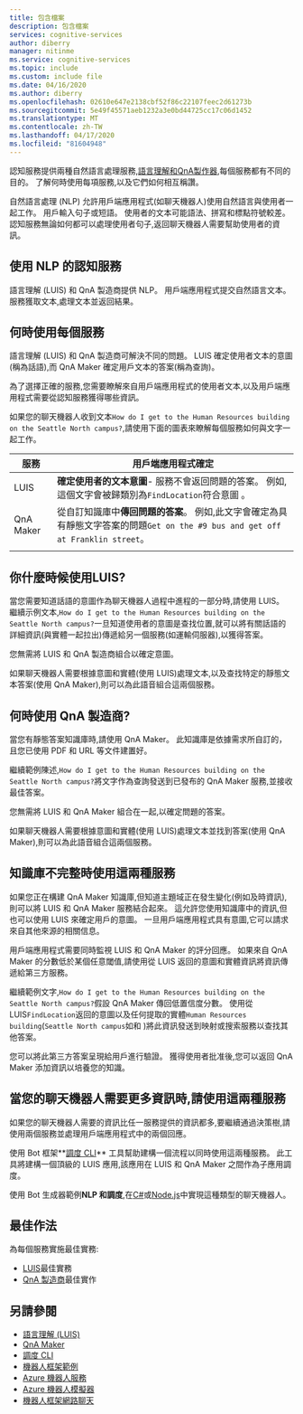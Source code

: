 ```yaml
---
title: 包含檔案
description: 包含檔案
services: cognitive-services
author: diberry
manager: nitinme
ms.service: cognitive-services
ms.topic: include
ms.custom: include file
ms.date: 04/16/2020
ms.author: diberry
ms.openlocfilehash: 02610e647e2138cbf52f86c22107feec2d61273b
ms.sourcegitcommit: 5e49f45571aeb1232a3e0bd44725cc17c06d1452
ms.translationtype: MT
ms.contentlocale: zh-TW
ms.lasthandoff: 04/17/2020
ms.locfileid: "81604948"
---
```

認知服務提供兩種自然語言處理服務,[語言理解和](../luis/what-is-luis.md)[QnA製作器](../qnamaker/overview/overview.md),每個服務都有不同的目的。 了解何時使用每項服務,以及它們如何相互稱讚。

自然語言處理 (NLP) 允許用戶端應用程式(如聊天機器人)使用自然語言與使用者一起工作。 用戶輸入句子或短語。 使用者的文本可能語法、拼寫和標點符號較差。 認知服務無論如何都可以處理使用者句子,返回聊天機器人需要幫助使用者的資訊。

## <a name="cognitive-services-with-nlp"></a>使用 NLP 的認知服務

語言理解 (LUIS) 和 QnA 製造商提供 NLP。 用戶端應用程式提交自然語言文本。 服務獲取文本,處理文本並返回結果。

## <a name="when-to-use-each-service"></a>何時使用每個服務

語言理解 (LUIS) 和 QnA 製造商可解決不同的問題。 LUIS 確定使用者文本的意圖(稱為話語),而 QnA Maker 確定用戶文本的答案(稱為查詢)。

為了選擇正確的服務,您需要瞭解來自用戶端應用程式的使用者文本,以及用戶端應用程式需要從認知服務獲得哪些資訊。

如果您的聊天機器人收到文本`How do I get to the Human Resources building on the Seattle North campus?`,請使用下面的圖表來瞭解每個服務如何與文字一起工作。

|服務|用戶端應用程式確定|
|--|--|
|LUIS|**確定使用者的文本意圖**- 服務不會返回問題的答案。 例如, 這個文字會被歸類別為`FindLocation`符合意圖 。<br>|
|QnA Maker|從自訂知識庫中**傳回問題的答案**。 例如,此文字會確定為具有靜態文字答案的問題`Get on the #9 bus and get off at Franklin street`。|
|||

## <a name="when-do-you-use-luis"></a>你什麼時候使用LUIS?

當您需要知道話語的意圖作為聊天機器人過程中進程的一部分時,請使用 LUIS。 繼續示例文本,`How do I get to the Human Resources building on the Seattle North campus?`一旦知道使用者的意圖是查找位置,就可以將有關話語的詳細資訊(與實體一起拉出)傳遞給另一個服務(如運輸伺服器),以獲得答案。

您無需將 LUIS 和 QnA 製造商組合以確定意圖。

如果聊天機器人需要根據意圖和實體(使用 LUIS)處理文本,以及查找特定的靜態文本答案(使用 QnA Maker),則可以為此語音組合這兩個服務。

## <a name="when-do-you-use-qna-maker"></a>何時使用 QnA 製造商?

當您有靜態答案知識庫時,請使用 QnA Maker。 此知識庫是依據需求所自訂的，且您已使用 PDF 和 URL 等文件建置好。

繼續範例陳述,`How do I get to the Human Resources building on the Seattle North campus?`將文字作為查詢發送到已發布的 QnA Maker 服務,並接收最佳答案。

您無需將 LUIS 和 QnA Maker 組合在一起,以確定問題的答案。

如果聊天機器人需要根據意圖和實體(使用 LUIS)處理文本並找到答案(使用 QnA Maker),則可以為此語音組合這兩個服務。

## <a name="use-both-services-when-your-knowledge-base-is-incomplete"></a>知識庫不完整時使用這兩種服務

如果您正在構建 QnA Maker 知識庫,但知道主題域正在發生變化(例如及時資訊),則可以將 LUIS 和 QnA Maker 服務結合起來。 這允許您使用知識庫中的資訊,但也可以使用 LUIS 來確定用戶的意圖。 一旦用戶端應用程式具有意圖,它可以請求來自其他來源的相關信息。

用戶端應用程式需要同時監視 LUIS 和 QnA Maker 的評分回應。 如果來自 QnA Maker 的分數低於某個任意閾值,請使用從 LUIS 返回的意圖和實體資訊將資訊傳遞給第三方服務。

繼續範例文字,`How do I get to the Human Resources building on the Seattle North campus?`假設 QnA Maker 傳回低置信度分數。 使用從 LUIS`FindLocation`返回的意圖以及任何提取的實體`Human Resources building`(`Seattle North campus`如和 )將此資訊發送到映射或搜索服務以查找其他答案。

您可以將此第三方答案呈現給用戶進行驗證。 獲得使用者批准後,您可以返回 QnA Maker 添加資訊以培養您的知識。

## <a name="use-both-services-when-your-chat-bot-needs-more-information"></a>當您的聊天機器人需要更多資訊時,請使用這兩種服務

如果您的聊天機器人需要的資訊比任一服務提供的資訊都多,要繼續通過決策樹,請使用兩個服務並處理用戶端應用程式中的兩個回應。

使用 Bot 框架**[調度 CLI](https://github.com/Microsoft/botbuilder-tools/tree/master/packages/Dispatch)** 工具幫助建構一個流程以同時使用這兩種服務。 此工具將建構一個頂級的 LUIS 應用,該應用在 LUIS 和 QnA Maker 之間作為子應用調度。

使用 Bot 生成器範例**NLP 和調度**,在[C#](https://github.com/microsoft/BotBuilder-Samples/tree/master/samples/csharp_dotnetcore/14.nlp-with-dispatch)或[Node.js](https://github.com/microsoft/BotBuilder-Samples/tree/master/samples/javascript_nodejs/14.nlp-with-dispatch)中實現這種類型的聊天機器人。

## <a name="best-practices"></a>最佳作法

為每個服務實施最佳實務:

* [LUIS](../luis/luis-concept-best-practices.md)最佳實務
* [QnA 製造商](../qnamaker/concepts/best-practices.md)最佳實作

## <a name="see-also"></a>另請參閱

* [語言理解 (LUIS)](../luis/what-is-luis.md)
* [QnA Maker](../qnamaker/overview/overview.md)
* [調度 CLI](https://github.com/Microsoft/botbuilder-tools/tree/master/packages/Dispatch)
* [機器人框架範例](https://github.com/Microsoft/BotBuilder-Samples)
* [Azure 機器人服務](https://docs.microsoft.com/azure/bot-service/bot-service-overview-introduction?view=azure-bot-service-4.0)
* [Azure 機器人模擬器](https://github.com/Microsoft/BotFramework-Emulator)
* [機器人框架網路聊天](https://github.com/microsoft/BotFramework-WebChat)